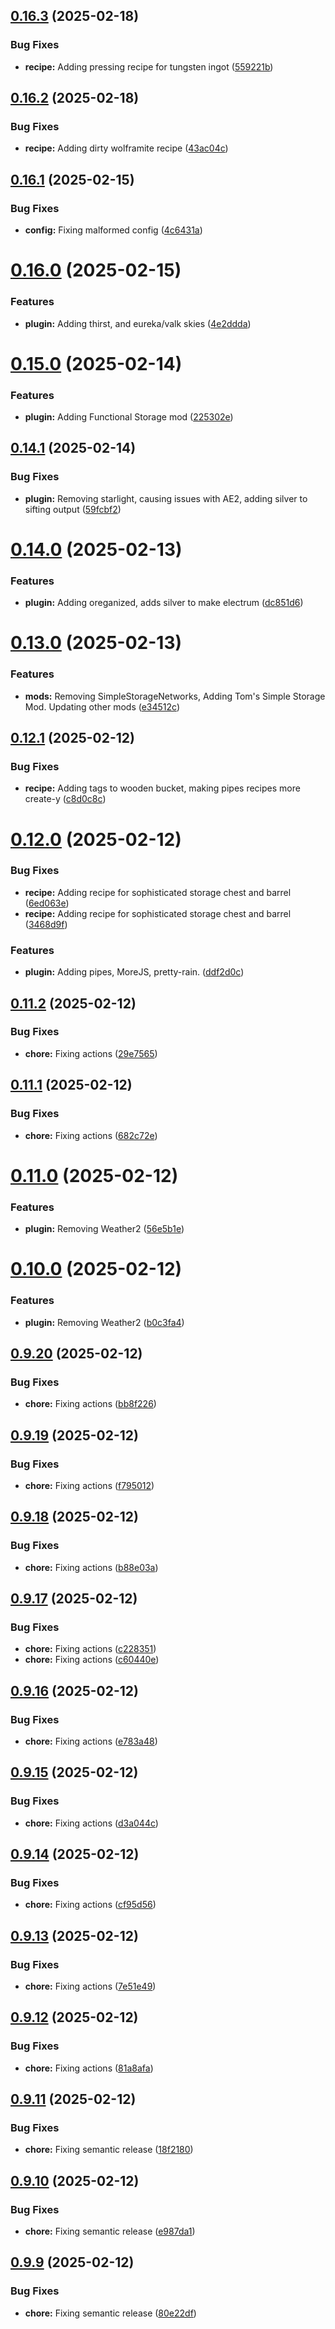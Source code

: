 ## [0.16.3](https://github.com/cryptiklemur/thrash-create-colony/compare/v0.16.2...v0.16.3) (2025-02-18)


### Bug Fixes

* **recipe:** Adding pressing recipe for tungsten ingot ([559221b](https://github.com/cryptiklemur/thrash-create-colony/commit/559221bb9368ef71929534ece9fa09f2b3462a94))

## [0.16.2](https://github.com/cryptiklemur/thrash-create-colony/compare/v0.16.1...v0.16.2) (2025-02-18)


### Bug Fixes

* **recipe:** Adding dirty wolframite recipe ([43ac04c](https://github.com/cryptiklemur/thrash-create-colony/commit/43ac04c642a2405b118d09a744ad5c437cbfe532))

## [0.16.1](https://github.com/cryptiklemur/thrash-create-colony/compare/v0.16.0...v0.16.1) (2025-02-15)


### Bug Fixes

* **config:** Fixing malformed config ([4c6431a](https://github.com/cryptiklemur/thrash-create-colony/commit/4c6431a2163aa187ff9df58d61be7468e968743f))

# [0.16.0](https://github.com/cryptiklemur/thrash-create-colony/compare/v0.15.0...v0.16.0) (2025-02-15)


### Features

* **plugin:** Adding thirst, and eureka/valk skies ([4e2ddda](https://github.com/cryptiklemur/thrash-create-colony/commit/4e2dddaa625537d86de59a821e9c4ec084c4ae9d))

# [0.15.0](https://github.com/cryptiklemur/thrash-create-colony/compare/v0.14.1...v0.15.0) (2025-02-14)


### Features

* **plugin:** Adding Functional Storage mod ([225302e](https://github.com/cryptiklemur/thrash-create-colony/commit/225302ef80ad5ea08c29a66bf576f5e64b9f8549))

## [0.14.1](https://github.com/cryptiklemur/thrash-create-colony/compare/v0.14.0...v0.14.1) (2025-02-14)


### Bug Fixes

* **plugin:** Removing starlight, causing issues with AE2, adding silver to sifting output ([59fcbf2](https://github.com/cryptiklemur/thrash-create-colony/commit/59fcbf219bed82dd5e507d8c0c6cfd9dd2cbd637))

# [0.14.0](https://github.com/cryptiklemur/thrash-create-colony/compare/v0.13.0...v0.14.0) (2025-02-13)


### Features

* **plugin:** Adding oreganized, adds silver to make electrum ([dc851d6](https://github.com/cryptiklemur/thrash-create-colony/commit/dc851d63a2c2da56520fe26a57ab5ec9c9568acb))

# [0.13.0](https://github.com/cryptiklemur/thrash-create-colony/compare/v0.12.1...v0.13.0) (2025-02-13)


### Features

* **mods:** Removing SimpleStorageNetworks, Adding Tom's Simple Storage Mod. Updating other mods ([e34512c](https://github.com/cryptiklemur/thrash-create-colony/commit/e34512cffe6c5d60dc16309f2f63dd7b31347181))

## [0.12.1](https://github.com/cryptiklemur/thrash-create-colony/compare/v0.12.0...v0.12.1) (2025-02-12)


### Bug Fixes

* **recipe:** Adding tags to wooden bucket, making pipes recipes more create-y ([c8d0c8c](https://github.com/cryptiklemur/thrash-create-colony/commit/c8d0c8c03a540de7d99acb012187a929d8319d1b))

# [0.12.0](https://github.com/cryptiklemur/thrash-create-colony/compare/v0.11.2...v0.12.0) (2025-02-12)


### Bug Fixes

* **recipe:** Adding recipe for sophisticated storage chest and barrel ([6ed063e](https://github.com/cryptiklemur/thrash-create-colony/commit/6ed063ea98d74ec22ae314431365e6985be8c007))
* **recipe:** Adding recipe for sophisticated storage chest and barrel ([3468d9f](https://github.com/cryptiklemur/thrash-create-colony/commit/3468d9f3ca72bb08f62a784e41ecd42410c7c00a))


### Features

* **plugin:** Adding pipes, MoreJS, pretty-rain. ([ddf2d0c](https://github.com/cryptiklemur/thrash-create-colony/commit/ddf2d0c7349efcb68e1e1a9cedfe1b72718e6d52))

## [0.11.2](https://github.com/cryptiklemur/thrash-create-colony/compare/v0.11.1...v0.11.2) (2025-02-12)


### Bug Fixes

* **chore:** Fixing actions ([29e7565](https://github.com/cryptiklemur/thrash-create-colony/commit/29e7565efe09d8f703a29a3c621c1b862b3878ca))

## [0.11.1](https://github.com/cryptiklemur/thrash-create-colony/compare/v0.11.0...v0.11.1) (2025-02-12)


### Bug Fixes

* **chore:** Fixing actions ([682c72e](https://github.com/cryptiklemur/thrash-create-colony/commit/682c72ebbdb8832e410372ac41b819c8d434316c))

# [0.11.0](https://github.com/cryptiklemur/thrash-create-colony/compare/v0.10.0...v0.11.0) (2025-02-12)


### Features

* **plugin:** Removing Weather2 ([56e5b1e](https://github.com/cryptiklemur/thrash-create-colony/commit/56e5b1eb38ad50940bc0c676101e1367f166fd54))

# [0.10.0](https://github.com/cryptiklemur/thrash-create-colony/compare/v0.9.20...v0.10.0) (2025-02-12)


### Features

* **plugin:** Removing Weather2 ([b0c3fa4](https://github.com/cryptiklemur/thrash-create-colony/commit/b0c3fa49b59879dad400538cfaf5432df8a515ab))

## [0.9.20](https://github.com/cryptiklemur/thrash-create-colony/compare/v0.9.19...v0.9.20) (2025-02-12)


### Bug Fixes

* **chore:** Fixing actions ([bb8f226](https://github.com/cryptiklemur/thrash-create-colony/commit/bb8f22692747255d50cd4ecca1c87c0897630060))

## [0.9.19](https://github.com/cryptiklemur/thrash-create-colony/compare/v0.9.18...v0.9.19) (2025-02-12)


### Bug Fixes

* **chore:** Fixing actions ([f795012](https://github.com/cryptiklemur/thrash-create-colony/commit/f7950121bd14996283b379de0e8dbcad659f0424))

## [0.9.18](https://github.com/cryptiklemur/thrash-create-colony/compare/v0.9.17...v0.9.18) (2025-02-12)


### Bug Fixes

* **chore:** Fixing actions ([b88e03a](https://github.com/cryptiklemur/thrash-create-colony/commit/b88e03a71115c7b1102ad5e3de18c2fa4457fafb))

## [0.9.17](https://github.com/cryptiklemur/thrash-create-colony/compare/v0.9.16...v0.9.17) (2025-02-12)


### Bug Fixes

* **chore:** Fixing actions ([c228351](https://github.com/cryptiklemur/thrash-create-colony/commit/c228351b04bdeb647a7952686f1d5c590b0deead))
* **chore:** Fixing actions ([c60440e](https://github.com/cryptiklemur/thrash-create-colony/commit/c60440e16280996b945c4b98b2857c2876d879ea))

## [0.9.16](https://github.com/cryptiklemur/thrash-create-colony/compare/v0.9.15...v0.9.16) (2025-02-12)


### Bug Fixes

* **chore:** Fixing actions ([e783a48](https://github.com/cryptiklemur/thrash-create-colony/commit/e783a4824851720dd077f54f2bf5e8e285c5059b))

## [0.9.15](https://github.com/cryptiklemur/thrash-create-colony/compare/v0.9.14...v0.9.15) (2025-02-12)


### Bug Fixes

* **chore:** Fixing actions ([d3a044c](https://github.com/cryptiklemur/thrash-create-colony/commit/d3a044cb30a949fbcc28ac64d088a651d3827a79))

## [0.9.14](https://github.com/cryptiklemur/thrash-create-colony/compare/v0.9.13...v0.9.14) (2025-02-12)


### Bug Fixes

* **chore:** Fixing actions ([cf95d56](https://github.com/cryptiklemur/thrash-create-colony/commit/cf95d56a7aa2c66206793f0e5eb4527ba3de8f50))

## [0.9.13](https://github.com/cryptiklemur/thrash-create-colony/compare/v0.9.12...v0.9.13) (2025-02-12)


### Bug Fixes

* **chore:** Fixing actions ([7e51e49](https://github.com/cryptiklemur/thrash-create-colony/commit/7e51e4921229bf321cffe6312f09cf93faa8922b))

## [0.9.12](https://github.com/cryptiklemur/thrash-create-colony/compare/v0.9.11...v0.9.12) (2025-02-12)


### Bug Fixes

* **chore:** Fixing actions ([81a8afa](https://github.com/cryptiklemur/thrash-create-colony/commit/81a8afa2a647537b9c660e283b375bebe48a6305))

## [0.9.11](https://github.com/cryptiklemur/thrash-create-colony/compare/v0.9.10...v0.9.11) (2025-02-12)


### Bug Fixes

* **chore:** Fixing semantic release ([18f2180](https://github.com/cryptiklemur/thrash-create-colony/commit/18f21802bd641522be58a44c7cd7a2e8d86f5f12))

## [0.9.10](https://github.com/cryptiklemur/thrash-create-colony/compare/v0.9.9...v0.9.10) (2025-02-12)


### Bug Fixes

* **chore:** Fixing semantic release ([e987da1](https://github.com/cryptiklemur/thrash-create-colony/commit/e987da101a8eb0ff204d5170384ce3823d2083c0))

## [0.9.9](https://github.com/cryptiklemur/thrash-create-colony/compare/v0.9.8...v0.9.9) (2025-02-12)


### Bug Fixes

* **chore:** Fixing semantic release ([80e22df](https://github.com/cryptiklemur/thrash-create-colony/commit/80e22dff8a5d2fff5bd95e98b9963b6c84cf57f0))
